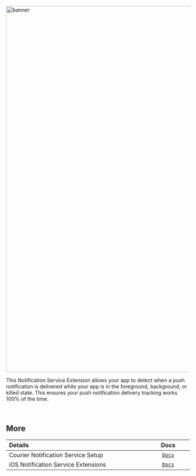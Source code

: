 <img width="1000" alt="banner" src="https://user-images.githubusercontent.com/6370613/229570750-1aeabf9c-45de-4490-814c-74177fb6f89d.png">

This Notification Service Extension allows your app to detect when a push notification is delivered while your app is in the foreground, background, or killed state. This ensures your push notification delivery tracking works 100% of the time.

&emsp;

## More

<table>
    <thead>
        <tr>
            <th width="800px" align="left">Details</th>
            <th width="200px" align="center">Docs</th>
        </tr>
    </thead>
    <tbody>
        <tr width="600px">
            <td align="left">
                Courier Notification Service Setup
            </td>
            <td align="center">
                <a href="https://github.com/trycourier/courier-ios/blob/master/Docs/PushNotifications.md#4-add-the-notification-service-extension-optional-but-recommended">
                    <code>Docs</code>
                </a>
            </td>
        </tr>
        <tr width="600px">
            <td align="left">
                iOS Notification Service Extensions
            </td>
            <td align="center">
                <a href="https://developer.apple.com/documentation/usernotifications/unnotificationserviceextension">
                    <code>Docs</code>
                </a>
            </td>
        </tr>
    </tbody>
</table>
